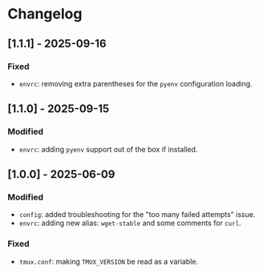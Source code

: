 # Changelog

## [1.1.1] - 2025-09-16

### Fixed

- `envrc`: removing extra parentheses for the `pyenv` configuration loading.

## [1.1.0] - 2025-09-15

### Modified

- `envrc`: adding `pyenv` support out of the box if installed.

## [1.0.0] - 2025-06-09

### Modified

- `config`: added troubleshooting for the "too many failed attempts" issue.
- `envrc`: adding new alias: `wget-stable` and some comments for `curl`.

### Fixed

- `tmux.conf`: making `TMUX_VERSION` be read as a variable.
